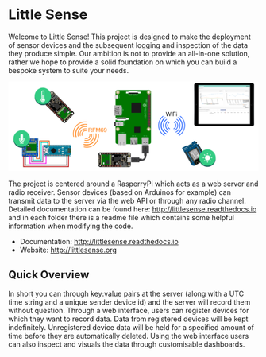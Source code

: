# Little Sense
Welcome to Little Sense! This project is designed to make the deployment of sensor devices and the subsequent logging and inspection of the data they produce simple. Our ambition is not to provide an all-in-one solution, rather we hope to provide a solid foundation on which you can build a bespoke system to suite your needs. 

![System Overview](docs/img/architecture.png)

The project is centered around a RasperryPi which acts as a web server and radio receiver. Sensor devices (based on Arduinos for example) can transmit data to the server via the web API or through any radio channel. Detailed documentation can be found here: http://littlesense.readthedocs.io and in each folder there is a readme file which contains some helpful information when modifying the code.

* Documentation: http://littlesense.readthedocs.io
* Website: http://littlesense.org

## Quick Overview
In short you can through key:value pairs at the server (along with a UTC time string and a unique sender device id) and the server will record them without question. Through a web interface, users can register devices for which they want to record data. Data from registered devices will be kept indefinitely. Unregistered device data will be held for a specified amount of time before they are automatically deleted. Using the web interface users can also inspect and visuals the data through customisable dashboards. 

